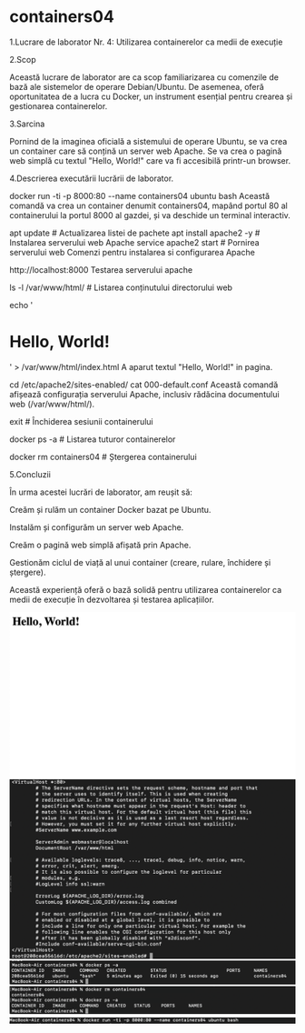# containers04
1.Lucrare de laborator Nr. 4: Utilizarea containerelor ca medii de execuție

2.Scop

Această lucrare de laborator are ca scop familiarizarea cu comenzile de bază ale sistemelor de operare Debian/Ubuntu. De asemenea, oferă oportunitatea de a lucra cu Docker, un instrument esențial pentru crearea și gestionarea containerelor.

3.Sarcina

Pornind de la imaginea oficială a sistemului de operare Ubuntu, se va crea un container care să conțină un server web Apache. Se va crea o pagină web simplă cu textul "Hello, World!" care va fi accesibilă printr-un browser.

4.Descrierea executării lucrării de laborator.

docker run -ti -p 8000:80 --name containers04 ubuntu bash
Această comandă va crea un container denumit containers04, mapând portul 80 al containerului la portul 8000 al gazdei, și va deschide un terminal interactiv.

apt update                          # Actualizarea listei de pachete
apt install apache2 -y              # Instalarea serverului web Apache
service apache2 start               # Pornirea serverului web
Comenzi pentru instalarea si configurarea Apache

http://localhost:8000
Testarea serverului apache

ls -l /var/www/html/                # Listarea conținutului directorului web

echo '<h1>Hello, World!</h1>' > /var/www/html/index.html
A aparut textul "Hello, World!" in pagina.

cd /etc/apache2/sites-enabled/
cat 000-default.conf
Această comandă afișează configurația serverului Apache, inclusiv rădăcina documentului web (/var/www/html/).

exit  # Închiderea sesiunii containerului

docker ps -a  # Listarea tuturor containerelor

docker rm containers04  # Ștergerea containerului

5.Concluzii

În urma acestei lucrări de laborator, am reușit să:

Creăm și rulăm un container Docker bazat pe Ubuntu.

Instalăm și configurăm un server web Apache.

Creăm o pagină web simplă afișată prin Apache.

Gestionăm ciclul de viață al unui container (creare, rulare, închidere și ștergere).

Această experiență oferă o bază solidă pentru utilizarea containerelor ca medii de execuție în dezvoltarea și testarea aplicațiilor.

![Descrierea imaginii](images/1.png)
![Descrierea imaginii](images/2.png)
![Descrierea imaginii](images/3.png)
![Descrierea imaginii](images/4.png)
![Descrierea imaginii](images/5.png)



